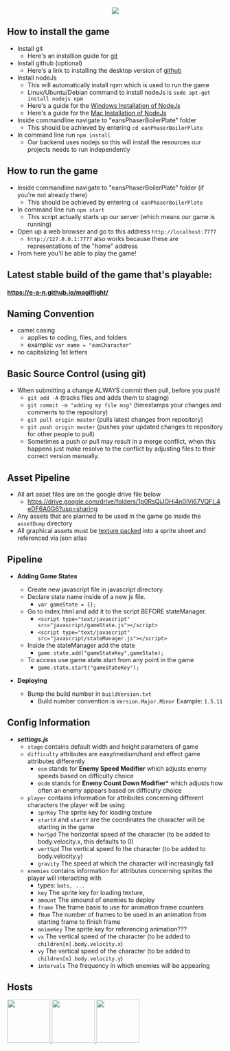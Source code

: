 <div align="center"><img src="https://user-images.githubusercontent.com/121322/47754742-28d44480-dc59-11e8-9071-5b45e89edde4.png"></div>

## How to install the game
- Install git
    - Here's an installion guide for [git](https://www.atlassian.com/git/tutorials/install-git)
- Install github (optional)
    - Here's a link to installing  the desktop version of [github](https://desktop.github.com/)
- Install nodeJs
    - This will automatically install npm which is used to run the game
    - Linux/Ubuntu/Debian command to install nodeJs is `sudo apt-get install nodejs npm`
    - Here's a guide for the [Windows Installation of NodeJs](http://blog.teamtreehouse.com/install-node-js-npm-windows)
    - Here's a guide for the [Mac Installation of NodeJs](http://blog.teamtreehouse.com/install-node-js-npm-mac)
- Inside commandline navigate to "eansPhaserBoilerPlate" folder
    - This should be achieved by entering `cd eanPhaserBoilerPlate`
- In command line run `npm install`
    - Our backend uses nodejs so this will install the resources our projects needs to run independently

## How to run the game
- Inside commandline navigate to "eansPhaserBoilerPlate" folder (if you're not already there)
    - This should be achieved by entering `cd eanPhaserBoilerPlate`
- In command line run `npm start`
    - This script actually starts up our server (which means our game is running)
- Open up a web browser and go to this address `http://localhost:7777`
    - `http://127.0.0.1:7777` also works because these are representations of the "home" address
- From here you'll be able to play the game!

## Latest stable build of the game that's playable:
<h4>
    <a align="center" href="https://e-a-n.github.io/magiflight/"> 
            https://e-a-n.github.io/magiflight/
    </a>
</h4>


## Naming Convention
- camel casing
    - applies to coding, files, and folders
    - example: `var name = "eanCharacter"`
- no capitalizing 1st letters

## Basic Source Control (using git)
- When submitting a change ALWAYS commit then pull, before you push!
    - `git add -A` (tracks files and adds them to staging)
    - `git commit -m "adding my file msg"` (timestamps your changes and comments to the repository)
    - `git pull origin master` (pulls latest changes from repository)
    - `git push origin master` (pushes your updated changes to repository for other people to pull)
    - Sometimes a push or pull may result in a merge conflict, when this happens just make resolve to the conflict by adjusting files to their correct version manually.

## Asset Pipeline
- All art asset files are on the google drive file below
    - https://drive.google.com/drive/folders/1p0RsQiJOHi4n0iVi67VQFI_4eDF6A0G6?usp=sharing
- Any assets that are planned to be used in the game go inside the `assetDump` directory
- All graphical assets must be [texture packed](https://www.codeandweb.com/texturepacker) into a sprite sheet and referenced via json atlas

## Pipeline
- **Adding Game States**
    - Create new javascript file in javascript directory.
    - Declare state name inside of a new js file.
        - ` var gameState = {}; `
    - Go to index.html and add it to the script BEFORE stateManager.
        - `<script type="text/javascript" src="javascript/gameState.js"></script> `
        - `<script type="text/javascript" src="javascript/stateManager.js"></script>`
    - Inside the stateManager add the state
        - `game.state.add("gameStateKey",gameState);`
    - To access use game.state.start from any point in the game
        - `game.state.start("gameStateKey");`

- **Deploying**
    - Bump the build number in ```buildVersion.txt```
        - Build number convention is ```Version.Major.Minor``` Example: ```1.5.11```

## Config Information
  - ***settings.js***
    - `stage` contains default width and height parameters of game
    - `difficulty` attributes are easy/medium/hard and effect game attributes differently
      - `esm` stands for **Enemy Speed Modifier** which adjusts enemy speeds based on difficulty choice
      - `ecdm` stands for **Enemy Count Down Modifier*** which adjusts how often an enemy appears based on difficulty choice
    - `player` contains information for attributes concerning different characters the player will be using
      - `sprKey` The sprite key for loading texture
      - `startX` and `startY` are the coordinates the character will be starting in the game
      - `horSpd` The horizontal speed of the character (to be added to body.velocity.x, this defaults to 0)
      - `vertSpd` The vertical speed fo the character (to be added to body.velocity.y)
      - `gravity` The speed at which the character will increasingly fall
    - `enemies` contains information for attributes concerning sprites the player will interacting with
      - types: `bats, ...`
      - `key` The sprite key for loading texture,
      - `amount` The amound of enemies to deploy
      - `frame` The frame basis to use for animation frame counters
      - `fNum` The number of frames to be used in an animation from starting frame to finish frame
      - `animeKey` The sprite key for referencing animation???
      - `vx` The vertical speed of the character (to be added to ```children[n].body.velocity.x```)
      - `vy` The vertical speed of the character (to be added to ```children[n].body.velocity.y```)
      - `intervals` The frequency in which enemies will be appearing

## Hosts

<a href="https://github.com/E-A-N">
    <img width="100" height="100" src="https://avatars1.githubusercontent.com/u/17329104?s=460&v=4">
</a>
<a href="https://github.com/michellelynne">
    <img width="100" height="100" src="https://avatars3.githubusercontent.com/u/10392961?s=400&v=4">
</a>
<a href="https://Jamciyt.com">
    <img width="100" height="100" src="http://jamcity-corp.akamaized.net/wp-content/uploads/open_graph.jpg">
</a>
